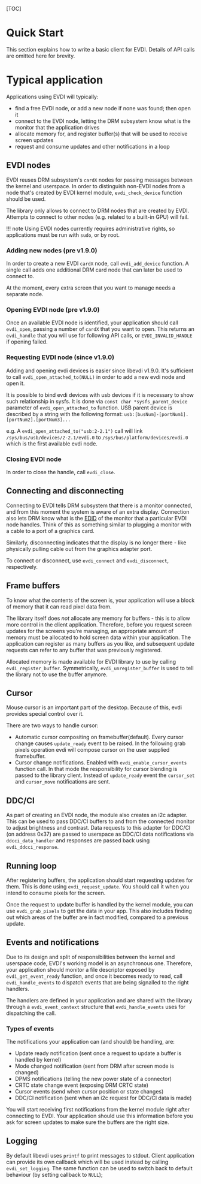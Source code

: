 [TOC]

# Quick Start

This section explains how to write a basic client for EVDI. Details of API calls are omitted here for brevity.

# Typical application

Applications using EVDI will typically:

* find a free EVDI node, or add a new node if none was found; then open it
* connect to the EVDI node, letting the DRM subsystem know what is the monitor that the application drives
* allocate memory for, and register buffer(s) that will be used to receive screen updates
* request and consume updates and other notifications in a loop

## EVDI nodes

EVDI reuses DRM subsystem's `cardX` nodes for passing messages between the kernel and userspace.
In order to distinguish non-EVDI nodes from a node that's created by EVDI kernel module, `evdi_check_device` function should be used.

The library only allows to connect to DRM nodes that are created by EVDI.
Attempts to connect to other nodes (e.g. related to a built-in GPU) will fail.

!!! note
    Using EVDI nodes currently requires administrative rights, so applications must be run with `sudo`, or by root.

### Adding new nodes (pre v1.9.0)

In order to create a new EVDI `cardX` node, call `evdi_add_device` function.
A single call adds one additional DRM card node that can later be used to connect to.


At the moment, every extra screen that you want to manage needs a separate node.

### Opening EVDI node (pre v1.9.0)

Once an available EVDI node is identified, your application should call `evdi_open`, passing a number of `cardX` that you want to open.
This returns an `evdi_handle` that you will use for following API calls, or `EVDI_INVALID_HANDLE` if opening failed.

### Requesting EVDI node (since v1.9.0)

Adding and opening evdi devices is easier since libevdi v1.9.0. It's sufficient to call `evdi_open_attached_to(NULL)` in order to add a new evdi node and open it.

It is possible to bind evdi devices with usb devices if it is necessary to show such relationship in sysfs.
It is done via `const char *sysfs_parent_device` parameter of `evdi_open_attached_to` function.
USB parent device is described by a string with the following format: `usb:[busNum]-[portNum1].[portNum2].[portNum3]...`

e.g.
A `evdi_open_attached_to("usb:2-2.1")` call will link `/sys/bus/usb/devices/2-2.1/evdi.0` to
`/sys/bus/platform/devices/evdi.0` which is the first available evdi node.


### Closing EVDI node

In order to close the handle, call `evdi_close`.

## Connecting and disconnecting

Connecting to EVDI tells DRM subsystem that there is a monitor connected, and from this moment the system is aware of an extra display.
Connection also lets DRM know what is the [EDID](https://en.wikipedia.org/wiki/Extended_Display_Identification_Data) of the monitor that a particular EVDI node handles.
Think of this as something similar to plugging a monitor with a cable to a port of a graphics card.

Similarly, disconnecting indicates that the display is no longer there - like physically pulling cable out from the graphics adapter port.

To connect or disconnect, use `evdi_connect` and `evdi_disconnect`, respectively.

## Frame buffers

To know what the contents of the screen is, your application will use a block of memory that it can read pixel data from.

The library itself does _not_ allocate any memory for buffers - this is to allow more control in the client application.
Therefore, before you request screen updates for the screens you're managing, an appropriate amount of memory must be allocated to hold screen data within your application.
The application can register as many buffers as you like, and subsequent update requests can refer to any buffer that was previously registered.

Allocated memory is made available for EVDI library to use by calling `evdi_register_buffer`. Symmetrically, `evdi_unregister_buffer` is used to tell the library not to use the buffer anymore.

## Cursor

Mouse cursor is an important part of the desktop. Because of this, evdi provides special control over it.

There are two ways to handle cursor:

 * Automatic cursor compositing on framebuffer(default). Every cursor change causes `update_ready` event to be raised. In the following grab pixels operation evdi will compose cursor
on the user supplied framebuffer.
 * Cursor change notifications. Enabled with `evdi_enable_cursor_events` function call.
In that mode the responsibility for cursor blending is passed to the library client. Instead of `update_ready` event the `cursor_set` and `cursor_move` notifications are sent.

## DDC/CI

As part of creating an EVDI node, the module also creates an i2c adapter. This can be used to pass DDC/CI buffers to and from the connected monitor to adjust brightness and contrast.
Data requests to this adapter for DDC/CI (on address 0x37) are passed to userspace as DDC/CI data notifications via `ddcci_data_handler` and responses are passed back using `evdi_ddcci_response`.

## Running loop

After registering buffers, the application should start requesting updates for them. This is done using `evdi_request_update`.
You should call it when you intend to consume pixels for the screen.

Once the request to update buffer is handled by the kernel module, you can use `evdi_grab_pixels` to get the data in your app.
This also includes finding out which areas of the buffer are in fact modified, compared to a previous update.

## Events and notifications

Due to its design and split of responsibilities between the kernel and userspace code, EVDI's working model is an asynchronous one.
Therefore, your application should monitor a file descriptor exposed by `evdi_get_event_ready` function, and once it becomes ready to read,
call `evdi_handle_events` to dispatch events that are being signalled to the right handlers.

The handlers are defined in your application and are shared with the library through a `evdi_event_context` structure that `evdi_handle_events` uses for dispatching the call.

### Types of events

The notifications your application can (and should) be handling, are:

* Update ready notification (sent once a request to update a buffer is handled by kernel)
* Mode changed notification (sent from DRM after screen mode is changed)
* DPMS notifications (telling the new power state of a connector)
* CRTC state change event (exposing DRM CRTC state)
* Cursor events (send when cursor position or state changes)
* DDC/CI notification (sent when an i2c request for DDC/CI data is made)

You will start receiving first notifications from the kernel module right after connecting to EVDI.
Your application should use this information before you ask for screen updates to make sure the buffers are the right size.

## Logging

By default libevdi uses `printf` to print messages to stdout. Client application can provide its own callback which will be used instead by calling `evdi_set_logging`.
The same function can be used to switch back to default behaviour (by setting callback to `NULL`);
